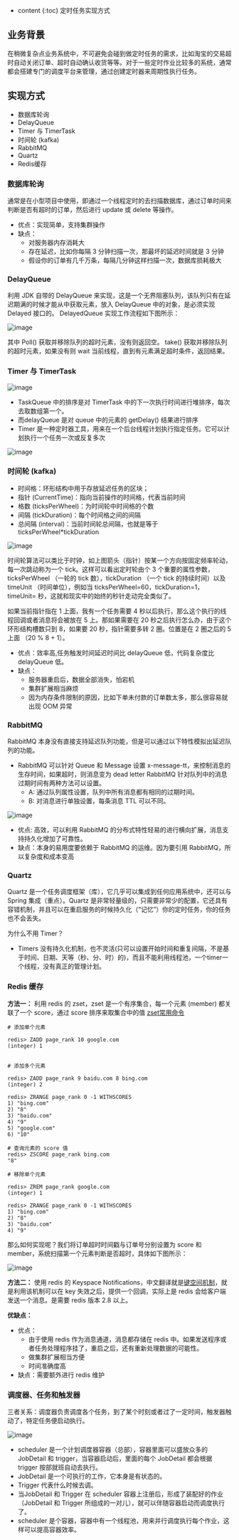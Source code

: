 * content
{:toc}
定时任务实现方式

## 业务背景
在稍微复杂点业务系统中，不可避免会碰到做定时任务的需求，比如淘宝的交易超时自动关闭订单、超时自动确认收货等等。对于一些定时作业比较多的系统，通常都会搭建专门的调度平台来管理，通过创建定时器来周期性执行任务。


## 实现方式
- 数据库轮询
- DelayQueue
- Timer 与 TimerTask
- 时间轮 (kafka)
- RabbitMQ
- Quartz
- Redis缓存

### 数据库轮询
通常是在小型项目中使用，即通过一个线程定时的去扫描数据库，通过订单时间来判断是否有超时的订单，然后进行 update 或 delete 等操作。
- 优点：实现简单，支持集群操作
- 缺点：
    - 对服务器内存消耗大
    - 存在延迟，比如你每隔 3 分钟扫描一次，那最坏的延迟时间就是 3 分钟
    - 假设你的订单有几千万条，每隔几分钟这样扫描一次，数据库损耗极大

### DelayQueue
利用 JDK 自带的 DelayQueue 来实现，这是一个无界阻塞队列，该队列只有在延迟期满的时候才能从中获取元素，放入 DelayQueue 中的对象，是必须实现 Delayed 接口的。
DelayedQueue 实现工作流程如下图所示：

![image](https://github.com/wangfei910/wangfei910.github.io/raw/master/_pic/%E5%AE%9A%E6%97%B6%E4%BB%BB%E5%8A%A1/8.png)

其中 Poll() 获取并移除队列的超时元素，没有则返回空。 take() 获取并移除队列的超时元素，如果没有则 wait 当前线程，直到有元素满足超时条件，返回结果。

### Timer 与 TimerTask

![image](https://github.com/wangfei910/wangfei910.github.io/raw/master/_pic/%E5%AE%9A%E6%97%B6%E4%BB%BB%E5%8A%A1/2.png)

- TaskQueue 中的排序是对 TimerTask 中的下一次执行时间进行堆排序，每次去取数组第一个。
- 而delayQueue 是对 queue 中的元素的 getDelay() 结果进行排序
- Timer 是一种定时器工具，用来在一个后台线程计划执行指定任务。它可以计划执行一个任务一次或反复多次
 
![image](https://github.com/wangfei910/wangfei910.github.io/raw/master/_pic/%E5%AE%9A%E6%97%B6%E4%BB%BB%E5%8A%A1/3.png)


### 时间轮 (kafka)
- 时间格：环形结构中用于存放延迟任务的区块；
- 指针 (CurrentTime)：指向当前操作的时间格，代表当前时间
- 格数 (ticksPerWheel)：为时间轮中时间格的个数
- 间隔 (tickDuration)：每个时间格之间的间隔
- 总间隔 (interval)：当前时间轮总间隔，也就是等于 ticksPerWheel*tickDuration

![image](https://github.com/wangfei910/wangfei910.github.io/raw/master/_pic/%E5%AE%9A%E6%97%B6%E4%BB%BB%E5%8A%A1/4.png)

时间轮算法可以类比于时钟，如上图箭头（指针）按某一个方向按固定频率轮动，每一次跳动称为一个 tick。这样可以看出定时轮由个 3 个重要的属性参数，ticksPerWheel （一轮的 tick 数），tickDuration （一个 tick 的持续时间）以及 timeUnit （时间单位），例如当 ticksPerWheel=60，tickDuration=1，timeUnit= 秒，这就和现实中的始终的秒针走动完全类似了。

如果当前指针指在 1 上面，我有一个任务需要 4 秒以后执行，那么这个执行的线程回调或者消息将会被放在 5 上。那如果需要在 20 秒之后执行怎么办，由于这个环形结构槽数只到 8，如果要 20 秒，指针需要多转 2 圈。位置是在 2 圈之后的 5 上面 （20 % 8 + 1）。

- 优点：效率高,任务触发时间延迟时间比 delayQueue 低，代码复杂度比 delayQueue 低。
- 缺点：
    - 服务器重启后，数据全部消失，怕宕机
    - 集群扩展相当麻烦
    - 因为内存条件限制的原因，比如下单未付款的订单数太多，那么很容易就出现 OOM 异常

### RabbitMQ
RabbitMQ 本身没有直接支持延迟队列功能，但是可以通过以下特性模拟出延迟队列的功能。
- RabbitMQ 可以针对 Queue 和 Message 设置 x-message-tt，来控制消息的生存时间，如果超时，则消息变为 dead letter
RabbitMQ 针对队列中的消息过期时间有两种方法可以设置。
    - A: 通过队列属性设置，队列中所有消息都有相同的过期时间。
    - B: 对消息进行单独设置，每条消息 TTL 可以不同。

![image](https://github.com/wangfei910/wangfei910.github.io/raw/master/_pic/%E5%AE%9A%E6%97%B6%E4%BB%BB%E5%8A%A1/5.png)

- 优点: 高效，可以利用 RabbitMQ 的分布式特性轻易的进行横向扩展，消息支持持久化增加了可靠性。
- 缺点：本身的易用度要依赖于 RabbitMQ 的运维。因为要引用 RabbitMQ，所以复杂度和成本变高

### Quartz
Quartz 是一个任务调度框架（库），它几乎可以集成到任何应用系统中，还可以与 Spring 集成（重点）。Quartz 是非常轻量级的，只需要非常少的配置，它还具有容错机制，并且可以在重启服务的时候持久化（“记忆”）你的定时任务，你的任务也不会丢失。

为什么不用 Timer？
- Timers 没有持久化机制，也不灵活(只可以设置开始时间和重复间隔，不是基于时间、日期、天等（秒、分、时）的)，而且不能利用线程池，一个timer一个线程，没有真正的管理计划。

### Redis 缓存
**方法一：**
利用 redis 的 zset，zset 是一个有序集合，每一个元素 (member) 都关联了一个 score，通过 score 排序来取集合中的值
[zset常用命令](http://redisdoc.com/sorted_set/)
```
# 添加单个元素

redis> ZADD page_rank 10 google.com
(integer) 1


# 添加多个元素

redis> ZADD page_rank 9 baidu.com 8 bing.com
(integer) 2

redis> ZRANGE page_rank 0 -1 WITHSCORES
1) "bing.com"
2) "8"
3) "baidu.com"
4) "9"
5) "google.com"
6) "10"

# 查询元素的 score 值
redis> ZSCORE page_rank bing.com
"8"

# 移除单个元素

redis> ZREM page_rank google.com
(integer) 1

redis> ZRANGE page_rank 0 -1 WITHSCORES
1) "bing.com"
2) "8"
3) "baidu.com"
4) "9"
```
那么如何实现呢？我们将订单超时时间戳与订单号分别设置为 score 和 member，系统扫描第一个元素判断是否超时，具体如下图所示：

![image](https://github.com/wangfei910/wangfei910.github.io/raw/master/_pic/%E5%AE%9A%E6%97%B6%E4%BB%BB%E5%8A%A1/7.png)

**方法二：**
使用 redis 的 Keyspace Notifications，中文翻译就是[键空间机制](https://redis.io/topics/notifications)，就是利用该机制可以在 key 失效之后，提供一个回调，实际上是 redis 会给客户端发送一个消息。是需要 redis 版本 2.8 以上。

**优缺点：**
- 优点：
    - 由于使用 redis 作为消息通道，消息都存储在 redis 中。如果发送程序或者任务处理程序挂了，重启之后，还有重新处理数据的可能性。
    - 做集群扩展相当方便
    - 时间准确度高
- 缺点：需要额外进行 redis 维护

### 调度器、任务和触发器 
三者关系：调度器负责调度各个任务，到了某个时刻或者过了一定时间，触发器触动了，特定任务便启动执行。

![image](https://github.com/wangfei910/wangfei910.github.io/raw/master/_pic/%E5%AE%9A%E6%97%B6%E4%BB%BB%E5%8A%A1/6.png)

- scheduler 是一个计划调度器容器（总部），容器里面可以盛放众多的 JobDetail 和 trigger，当容器启动后，里面的每个 JobDetail 都会根据 trigger 按部就班自动去执行。
- JobDetail 是一个可执行的工作，它本身是有状态的。
- Trigger 代表什么时候去调。
- 当JobDetail 和 Trigger  在 scheduler 容器上注册后，形成了装配好的作业 （JobDetail 和 Trigger 所组成的一对儿），就可以伴随容器启动而调度执行了。
- scheduler 是个容器，容器中有一个线程池，用来并行调度执行每个作业，这样可以提高容器效率。
